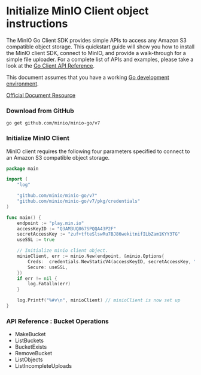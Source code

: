 # Initialize MinIO Client object instructions

 The MinIO Go Client SDK provides simple APIs to access any Amazon S3 compatible object storage.
This quickstart guide will show you how to install the MinIO client SDK, 
connect to MinIO, and provide a walk-through for a simple file uploader. 
For a complete list of APIs and examples, please take a look at the 
[Go Client API Reference](https://docs.min.io/docs/golang-client-api-reference).

This document assumes that you have a working [Go development environment](https://go.dev/doc/install).

[Official Document Resource](https://docs.min.io/docs/golang-client-api-reference.html)

### Download from GitHub
```shell
go get github.com/minio/minio-go/v7
```

### Initialize MinIO Client
MinIO client requires the following four parameters specified to connect to an Amazon S3 compatible object storage.

```go
package main

import (
    "log"

    "github.com/minio/minio-go/v7"
    "github.com/minio/minio-go/v7/pkg/credentials"
)

func main() {
    endpoint := "play.min.io"
    accessKeyID := "Q3AM3UQ867SPQQA43P2F"
    secretAccessKey := "zuf+tfteSlswRu7BJ86wekitnifILbZam1KYY3TG"
    useSSL := true

    // Initialize minio client object.
    minioClient, err := minio.New(endpoint, &minio.Options{
        Creds:  credentials.NewStaticV4(accessKeyID, secretAccessKey, ""),
        Secure: useSSL,
    })
    if err != nil {
        log.Fatalln(err)
    }

    log.Printf("%#v\n", minioClient) // minioClient is now set up
}
```

### API Reference : Bucket Operations
* MakeBucket
* ListBuckets
* BucketExists
* RemoveBucket
* ListObjects
* ListIncompleteUploads
